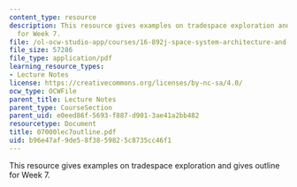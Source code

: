 ```yaml
---
content_type: resource
description: This resource gives examples on tradespace exploration and gives outline
  for Week 7.
file: /ol-ocw-studio-app/courses/16-892j-space-system-architecture-and-design-fall-2004/b96e47af9de58f3859825c8735cc46f1_07000lec7outline.pdf
file_size: 57286
file_type: application/pdf
learning_resource_types:
- Lecture Notes
license: https://creativecommons.org/licenses/by-nc-sa/4.0/
ocw_type: OCWFile
parent_title: Lecture Notes
parent_type: CourseSection
parent_uid: e0eed86f-5693-f887-d901-3ae41a2bb482
resourcetype: Document
title: 07000lec7outline.pdf
uid: b96e47af-9de5-8f38-5982-5c8735cc46f1
---
```

This resource gives examples on tradespace exploration and gives outline for Week 7.